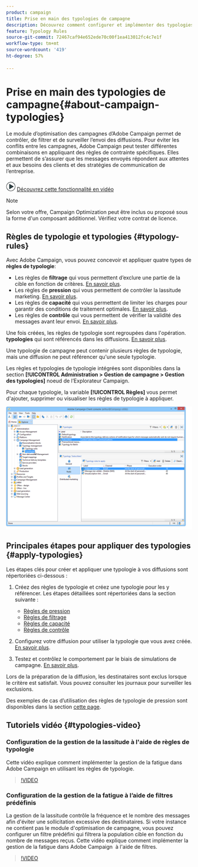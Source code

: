 ```yaml
---
product: campaign
title: Prise en main des typologies de campagne
description: Découvrez comment configurer et implémenter des typologies de campagne
feature: Typology Rules
source-git-commit: 72467caf94e652ede70c00f1ea413012fc4c7e1f
workflow-type: tm+mt
source-wordcount: '419'
ht-degree: 57%

---
```


# Prise en main des typologies de campagne{#about-campaign-typologies}

Le module d’optimisation des campagnes d’Adobe Campaign permet de contrôler, de filtrer et de surveiller l’envoi des diffusions. Pour éviter les conflits entre les campagnes, Adobe Campaign peut tester différentes combinaisons en appliquant des règles de contrainte spécifiques. Elles permettent de s’assurer que les messages envoyés répondent aux attentes et aux besoins des clients et des stratégies de communication de l’entreprise.

![](assets/do-not-localize/how-to-video.png) [Découvrez cette fonctionnalité en vidéo](#typologies-video)

>[!NOTE]
>
>Selon votre offre, Campaign Optimization peut être inclus ou proposé sous la forme d&#39;un composant additionnel. Vérifiez votre contrat de licence.

## Règles de typologie et typologies {#typology-rules}

Avec Adobe Campaign, vous pouvez concevoir et appliquer quatre types de **règles de typologie**:

* Les règles de **filtrage** qui vous permettent d’exclure une partie de la cible en fonction de critères. [En savoir plus](filtering-rules.md).
* Les règles de **pression** qui vous permettent de contrôler la lassitude marketing. [En savoir plus](pressure-rules.md).
* Les règles de **capacité** qui vous permettent de limiter les charges pour garantir des conditions de traitement optimales. [En savoir plus](consistency-rules.md#controlling-capacity).
* Les règles de **contrôle** qui vous permettent de vérifier la validité des messages avant leur envoi. [En savoir plus](control-rules.md).

Une fois créées, les règles de typologie sont regroupées dans l&#39;opération. **typologies** qui sont référencés dans les diffusions. [En savoir plus](#apply-typologies).

Une typologie de campagne peut contenir plusieurs règles de typologie, mais une diffusion ne peut référencer qu&#39;une seule typologie.

Les règles et typologies de typologie intégrées sont disponibles dans la section **[!UICONTROL Administration > Gestion de campagne > Gestion des typologies]** noeud de l’Explorateur Campaign.

Pour chaque typologie, la variable **[!UICONTROL Règles]** vous permet d&#39;ajouter, supprimer ou visualiser les règles de typologie à appliquer.

![](assets/campaign_opt_rules_tab.png)

## Principales étapes pour appliquer des typologies {#apply-typologies}

Les étapes clés pour créer et appliquer une typologie à vos diffusions sont répertoriées ci-dessous :

1. Créez des règles de typologie et créez une typologie pour les y référencer.
Les étapes détaillées sont répertoriées dans la section suivante :
   * [Règles de pression](pressure-rules.md)
   * [Règles de filtrage](filtering-rules.md)
   * [Règles de capacité](consistency-rules.md)
   * [Règles de contrôle](control-rules.md)

1. Configurez votre diffusion pour utiliser la typologie que vous avez créée. [En savoir plus](apply-rules.md#apply-a-typology-to-a-delivery).
1. Testez et contrôlez le comportement par le biais de simulations de campagne. [En savoir plus](campaign-simulations.md).

Lors de la préparation de la diffusion, les destinataires sont exclus lorsque le critère est satisfait. Vous pouvez consulter les journaux pour surveiller les exclusions.

Des exemples de cas d’utilisation des règles de typologie de pression sont disponibles dans la section [cette page](pressure-rules.md#use-cases-on-pressure-rules).

## Tutoriels vidéo {#typologies-video}

### Configuration de la gestion de la lassitude à l&#39;aide de règles de typologie

Cette vidéo explique comment implémenter la gestion de la fatigue dans Adobe Campaign en utilisant les règles de typologie.

>[!VIDEO](https://video.tv.adobe.com/v/25090?quality=12)

### Configuration de la gestion de la fatigue à l’aide de filtres prédéfinis

La gestion de la lassitude contrôle la fréquence et le nombre des messages afin d&#39;éviter une sollicitation excessive des destinataires. Si votre instance ne contient pas le module d&#39;optimisation de campagne, vous pouvez configurer un filtre prédéfini qui filtrera la population cible en fonction du nombre de messages reçus. Cette vidéo explique comment implémenter la gestion de la fatigue dans Adobe Campaign  à l&#39;aide de filtres.

>[!VIDEO](https://video.tv.adobe.com/v/25091?quality=12)


